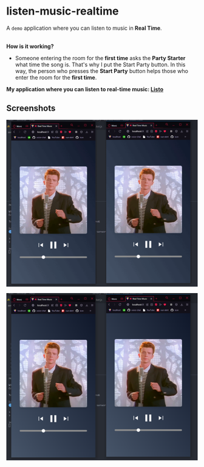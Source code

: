 # listen-music-realtime

A `demo` application where you can listen to music in **Real Time**.
<br>
<br>

**How is it working?**

- Someone entering the room for the **first time** asks the **Party Starter** what time the song is. That's why I put the Start Party button. In this way, the person who presses the **Start Party** button helps those who enter the room for the **first time**.

**My application where you can listen to real-time music: [Listo](https://gosmacx.netlify.app)**

## Screenshots

![gif](https://github.com/Gosmacx/listen-music-realtime/blob/master/screenshots/gif.gif?raw=true)

![ss](https://raw.githubusercontent.com/Gosmacx/listen-music-realtime/master/screenshots/ss.png)
